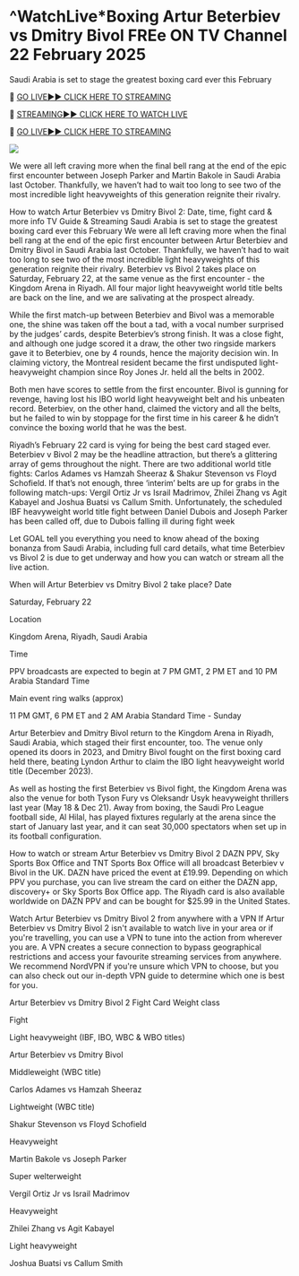 # ^WatchLive*Boxing Artur Beterbiev vs Dmitry Bivol  FREe ON TV Channel 22 February 2025
Saudi Arabia is set to stage the greatest boxing card ever this February

🔴 [GO LIVE►► CLICK HERE TO STREAMING](https://boxlivendirectstrems.blogspot.com/)

🔴 [STREAMING►► CLICK HERE TO WATCH LIVE](https://boxlivendirectstrems.blogspot.com/)

🔴 [GO LIVE►► CLICK HERE TO STREAMING](https://boxlivendirectstrems.blogspot.com/)

<a href="https://boxlivendirectstrems.blogspot.com/"><img src="https://camo.githubusercontent.com/fba2f80cc16cb7cee92a7b75e9351357b2314df93a82e6b963b2992db1bc504d/68747470733a2f2f65743230736c616d2e6e65742f77702d636f6e74656e742f75706c6f6164732f323031392f31312f4372696348442d4c6976652d437269636b65742d53747265616d696e672d2545322538302539332d57617463682d4c6976652d437269636b65742d4f6e6c696e652d546f6461792e706e67"></a>

We were all left craving more when the final bell rang at the end of the epic first encounter between Joseph Parker and Martin Bakole in Saudi Arabia last October. Thankfully, we haven’t had to wait too long to see two of the most incredible light heavyweights of this generation reignite their rivalry. 

How to watch Artur Beterbiev vs Dmitry Bivol 2: Date, time, fight card & more info TV Guide & Streaming Saudi Arabia is set to stage the greatest boxing card ever this February We were all left craving more when the final bell rang at the end of the epic first encounter between Artur Beterbiev and Dmitry Bivol in Saudi Arabia last October. Thankfully, we haven’t had to wait too long to see two of the most incredible light heavyweights of this generation reignite their rivalry. Beterbiev vs Bivol 2 takes place on Saturday, February 22, at the same venue as the first encounter - the Kingdom Arena in Riyadh. All four major light heavyweight world title belts are back on the line, and we are salivating at the prospect already.

While the first match-up between Beterbiev and Bivol was a memorable one, the shine was taken off the bout a tad, with a vocal number surprised by the judges’ cards, despite Beterbiev’s strong finish. It was a close fight, and although one judge scored it a draw, the other two ringside markers gave it to Beterbiev, one by 4 rounds, hence the majority decision win. In claiming victory, the Montreal resident became the first undisputed light-heavyweight champion since Roy Jones Jr. held all the belts in 2002.

Both men have scores to settle from the first encounter. Bivol is gunning for revenge, having lost his IBO world light heavyweight belt and his unbeaten record. Beterbiev, on the other hand, claimed the victory and all the belts, but he failed to win by stoppage for the first time in his career & he didn’t convince the boxing world that he was the best.

Riyadh’s February 22 card is vying for being the best card staged ever. Beterbiev v Bivol 2 may be the headline attraction, but there’s a glittering array of gems throughout the night. There are two additional world title fights: Carlos Adames vs Hamzah Sheeraz & Shakur Stevenson vs Floyd Schofield. If that’s not enough, three ‘interim’ belts are up for grabs in the following match-ups: Vergil Ortiz Jr vs Israil Madrimov, Zhilei Zhang vs Agit Kabayel and Joshua Buatsi vs Callum Smith. Unfortunately, the scheduled IBF heavyweight world title fight between Daniel Dubois and Joseph Parker has been called off, due to Dubois falling ill during fight week

Let GOAL tell you everything you need to know ahead of the boxing bonanza from Saudi Arabia, including full card details, what time Beterbiev vs Bivol 2 is due to get underway and how you can watch or stream all the live action.

When will Artur Beterbiev vs Dmitry Bivol 2 take place? Date

Saturday, February 22

Location

Kingdom Arena, Riyadh, Saudi Arabia

Time

PPV broadcasts are expected to begin at 7 PM GMT, 2 PM ET and 10 PM Arabia Standard Time

Main event ring walks (approx)

11 PM GMT, 6 PM ET and 2 AM Arabia Standard Time - Sunday

Artur Beterbiev and Dmitry Bivol return to the Kingdom Arena in Riyadh, Saudi Arabia, which staged their first encounter, too. The venue only opened its doors in 2023, and Dmitry Bivol fought on the first boxing card held there, beating Lyndon Arthur to claim the IBO light heavyweight world title (December 2023).

As well as hosting the first Beterbiev vs Bivol fight, the Kingdom Arena was also the venue for both Tyson Fury vs Oleksandr Usyk heavyweight thrillers last year (May 18 & Dec 21). Away from boxing, the Saudi Pro League football side, Al Hilal, has played fixtures regularly at the arena since the start of January last year, and it can seat 30,000 spectators when set up in its football configuration.

How to watch or stream Artur Beterbiev vs Dmitry Bivol 2 DAZN PPV, Sky Sports Box Office and TNT Sports Box Office will all broadcast Beterbiev v Bivol in the UK. DAZN have priced the event at £19.99. Depending on which PPV you purchase, you can live stream the card on either the DAZN app, discovery+ or Sky Sports Box Office app. The Riyadh card is also available worldwide on DAZN PPV and can be bought for $25.99 in the United States.

Watch Artur Beterbiev vs Dmitry Bivol 2 from anywhere with a VPN If Artur Beterbiev vs Dmitry Bivol 2 isn't available to watch live in your area or if you're travelling, you can use a VPN to tune into the action from wherever you are. A VPN creates a secure connection to bypass geographical restrictions and access your favourite streaming services from anywhere. We recommend NordVPN if you're unsure which VPN to choose, but you can also check out our in-depth VPN guide to determine which one is best for you.

Artur Beterbiev vs Dmitry Bivol 2 Fight Card Weight class

Fight

Light heavyweight (IBF, IBO, WBC & WBO titles)

Artur Beterbiev vs Dmitry Bivol

Middleweight (WBC title)

Carlos Adames vs Hamzah Sheeraz

Lightweight (WBC title)

Shakur Stevenson vs Floyd Schofield

Heavyweight

Martin Bakole vs Joseph Parker

Super welterweight

Vergil Ortiz Jr vs Israil Madrimov

Heavyweight

Zhilei Zhang vs Agit Kabayel

Light heavyweight

Joshua Buatsi vs Callum Smith

